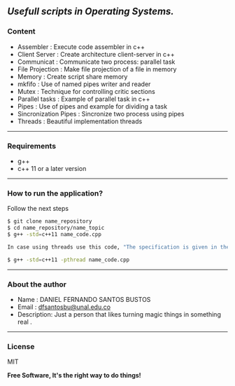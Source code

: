 ***Usefull scripts in Operating Systems.***
---

### Content

* Assembler       : Execute code assembler in c++ 
* Client Server   : Create architecture client-server in c++
* Communicat      : Communicate two process: parallel task
* File Projection : Make file projection of a file in memory
* Memory          : Create script share memory 
* mkfifo          : Use of named pipes writer and reader
* Mutex           : Technique for controlling critic sections
* Parallel tasks  : Example of parallel task in c++
* Pipes           : Use of pipes and example for dividing a task
* Sincronization Pipes : Sincronize two process using pipes
* Threads         : Beautiful implementation threads 


---
### Requirements
* g++
* c++ 11 or a later version


---
### How to run the application?
Follow the next steps

```sh
$ git clone name_repository
$ cd name_repository/name_topic
$ g++ -std=c++11 name_code.cpp

In case using threads use this code, "The specification is given in the header of the file"

$ g++ -std=c++11 -pthread name_code.cpp

```
---

### About the author

* Name : DANIEL FERNANDO SANTOS BUSTOS
* Email : dfsantosbu@unal.edu.co
* Description: Just a person that likes turning  magic  things in something  real .

---

### License

MIT

**Free Software, It's the right way  to do things!**


